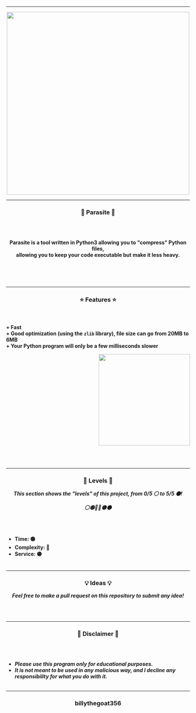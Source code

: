 -----

<p align="center">
<img src="https://repository-images.githubusercontent.com/437662725/49b887df-c77c-4365-9d15-c3357d8148ad", width="500", height="500">
</p>

-----

### <p align="center">🦠 Parasite 🦠</p>

<br><br>
<p align="center">
<strong>
Parasite is a tool written in Python3 allowing you to "compress" Python files,
<br>
allowing you to keep your code executable but make it less heavy.
<br><br><br>
</strong>
</p>
<br>

-----

### <p align="center">⭐ Features ⭐</p>

<br><br>
<strong>+ Fast</strong>
<br>
<strong>+ Good optimization (using the `zlib` library), file size can go from 20MB to 6MB</strong>
<br>
<strong>+ Your Python program will only be a few milliseconds slower</strong>
<br>

<p align="right">
<img src="https://repository-images.githubusercontent.com/437662725/49b887df-c77c-4365-9d15-c3357d8148ad" width="250", height="250">
</p>
<br><br>

-----

### <p align="center">🎯 Levels 🎯</p>

<p align="center"><strong><i>This section shows the "levels" of this project, from 0/5 ⚪ to 5/5 ⚫!</i></strong</p>
<p align="center"><strong><i>⚪🟢🔵🔴🟣⚫</i></strong</p>

<br><br>
* Time: 🟢
* Complexity: 🔵
* Service: 🟣
<br><br>

-----

### <p align="center">💡 Ideas 💡</p>

<p align="center"><strong><i>Feel free to make a pull request on this repository to submit any idea!</i></strong</p>

<br><br>

-----

### <p align="center">📌 Disclaimer 📌</p>

<br><br>
* ***Please use this program only for educational purposes.***
* ***It is not meant to be used in any malicious way, and I decline any responsibility for what you do with it.***
<br><br>

-----

### <p align="center">billythegoat356</p>
